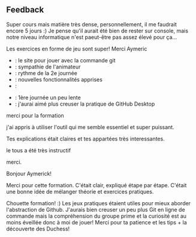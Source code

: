 ## Feedback

Super cours mais matière très dense, personnellement, il me faudrait encore 5 jours :)
Je pense qu'il aurait été bien de rester sur console, mais notre niveau informatique n'est paeut-être pas assez élevé pour ça...

Les exercices en forme de jeu sont super!
Merci Aymeric

<!-- CHARLOTTE -->
+ : le site pour jouer avec la commande git
+ : sympathie de l'animateur
+ : rythme de la 2e journée
+ : nouvelles fonctionnalités apprises
+ :

- : 1ère journée un peu lente
- : j'aurai aimé plus creuser la pratique de GitHub Desktop

merci  pour la formation 

j'ai appris à utiliser l'outil qui me semble essentiel et super puissant.

Tes explications était claires et tes appartées très interessantes.

le tous a été très instructif

merci.

<!--Delphine-->

Bonjour Aymerick!

Merci pour cette formation.
C'était clair, expliqué étape par étape. C'était une bonne idée de mélanger théorie et exercices pratiques.

<!--Sarah-->
Chouette formation! :)
Les jeux pratiques étaient utiles pour mieux aborder l'abstraction de Github. 
J'aurais bien creuser un peu plus Git en ligne de commande mais la compréhension du groupe prime et la curiosité est au moins éveillée donc à moi de jouer! 
Merci pour ta patience et les tips + la découverte des Duchess! 


